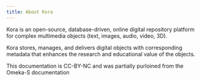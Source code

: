 ```yaml
---
title: About Kora
---
```


Kora is an open-source, database-driven, online digital repository platform for complex multimedia objects (text, images, audio, video, 3D).

Kora stores, manages, and delivers digital objects with corresponding metadata that enhances the research and educational value of the objects.

This documentation is CC-BY-NC and was partially purloined from the Omeka-S documentation